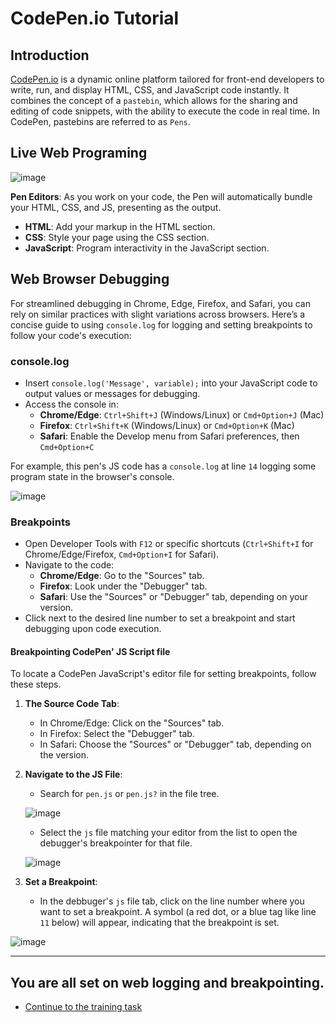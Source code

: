 # CodePen.io Tutorial

## Introduction

[CodePen.io](https://codepen.io/) is a dynamic online platform tailored for front-end developers to write, run, and display HTML, CSS, and JavaScript code instantly. It combines the concept of a `pastebin`, which allows for the sharing and editing of code snippets, with the ability to execute the code in real time. In CodePen, pastebins are referred to as `Pens`.

## Live Web Programing

![image](https://github.com/luminaxster/2024-study-a/assets/6577822/241329ee-f4d5-4c30-8d51-38a3f8dae977)

**Pen Editors**:
As you work on your code, the Pen will automatically bundle your HTML, CSS, and JS, presenting as the output. 

   - **HTML**: Add your markup in the HTML section.
   - **CSS**: Style your page using the CSS section.
   - **JavaScript**: Program interactivity in the JavaScript section.

## Web Browser Debugging

For streamlined debugging in Chrome, Edge, Firefox, and Safari, you can rely on similar practices with slight variations across browsers. Here’s a concise guide to using `console.log` for logging and setting breakpoints to follow your code's execution:

### console.log
- Insert `console.log('Message', variable);` into your JavaScript code to output values or messages for debugging.
- Access the console in:
  - **Chrome/Edge**: `Ctrl+Shift+J` (Windows/Linux) or `Cmd+Option+J` (Mac)
  - **Firefox**: `Ctrl+Shift+K` (Windows/Linux) or `Cmd+Option+K` (Mac)
  - **Safari**: Enable the Develop menu from Safari preferences, then `Cmd+Option+C`
 
For example, this pen's JS code has a `console.log` at line `14` logging some program state in the browser's console.

![image](https://github.com/luminaxster/2024-study-a/assets/6577822/3a77e7c0-af5f-4ea5-a2e2-aac957d16369)


### Breakpoints
- Open Developer Tools with `F12` or specific shortcuts (`Ctrl+Shift+I` for Chrome/Edge/Firefox, `Cmd+Option+I` for Safari).
- Navigate to the code:
  - **Chrome/Edge**: Go to the "Sources" tab.
  - **Firefox**: Look under the "Debugger" tab.
  - **Safari**: Use the "Sources" or "Debugger" tab, depending on your version.
- Click next to the desired line number to set a breakpoint and start debugging upon code execution.

####  Breakpointing CodePen' JS Script file

To locate a CodePen JavaScript's editor file for setting breakpoints, follow these steps.

1. **The Source Code Tab**:
   - In Chrome/Edge: Click on the "Sources" tab.
   - In Firefox: Select the "Debugger" tab.
   - In Safari: Choose the "Sources" or "Debugger" tab, depending on the version.

2. **Navigate to the JS File**:
   - Search for `pen.js` or `pen.js?` in the file tree.
     
   ![image](https://github.com/luminaxster/2024-study-a/assets/6577822/097c6b24-116a-4921-b2bd-dc8822f5ef61)

     
   - Select the `js` file matching your editor from the list to open the debugger's breakpointer for that file.
  
    ![image](https://github.com/luminaxster/2024-study-a/assets/6577822/baba52d3-7f06-49e9-bd95-e1ee7494d3ca)


3. **Set a Breakpoint**:
   
   - In the debbuger's `js` file tab, click on the line number where you want to set a breakpoint. A symbol (a red dot, or a blue tag like line `11` below) will appear, indicating that the breakpoint is set.

  ![image](https://github.com/luminaxster/2024-study-a/assets/6577822/a984273f-5d51-404b-baf3-0793d7aaae46)



---

## You are all set on web logging and breakpointing.
   - [Continue to the training task](https://github.com/luminaxster/2024-study-a/blob/main/Tool-Training.md)

